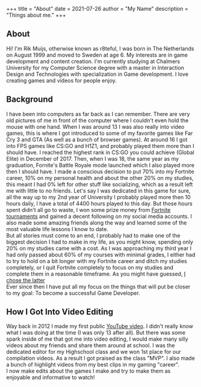 +++
title = "About"
date = 2021-07-26
author = "My Name"
description = "Things about me."
+++

## About

Hi! I'm Rik Muijs, otherwise known as r8teful, I was born in The Netherlands on August 1999 and moved to Sweden at age 6. My interests are in game development and content creation. I'm currently studying at Chalmers University for my Computer Science degree with a master in Interaction Design and Technologies with specialization in Game development. I love creating games and videos for people enjoy.

## Background

I have been into computers as far back as I can remember. There are very old pictures of me in front of the computer where I couldn't even hold the mouse with one hand. When I was around 13 I was also really into video games, this is where I got introduced to some of my favorite games like Far Cry 3 and GTA (As well as a bunch of browser games). At around 16 I got into FPS games like CS:GO and H1Z1, and probably played them more than I should have. I reached the highest rank in CS:GO you could achieve (Global Elite) in December of 2017. Then, when I was 18, the same year as my graduation, Fornite's Battle Royale mode launched which I also played more then I should have. I made a conscious decision to put 70% into my Fortnite career, 10% on my personal health and about the other 20% on my studies, this meant I had 0% left for other stuff like socializing, which as a result left me with little to no friends. Let's say I was dedicated in this game for sure, all the way up to my 2nd year of University I probably played more then 10 hours daily, I have a total of 4400 hours played to this day. But those hours spent didn't all go to waste, I won some prize money from [Fortnite tournaments](https://fortnite-esports.fandom.com/wiki/R8teful) and gained a decent following on my social media accounts. I also made some amazing friends along the way and learned some of the most valuable life lessons I know to date.
\
But all stories must come to an end, I probably had to make one of the biggest decision I had to make in my life, as you might know, spending only 20% on my studies came with a cost. As I was approaching my third year I had only passed about 60% of my courses with minimal grades, I either had to try to hold on a bit longer with my Fortnite career and ditch my studies completely, or I quit Fortnite completely to focus on my studies and complete them in a reasonable timeframe. As you might have guessed, [I chose the latter](https://twitter.com/r8teful/status/1274725756044787712)
\
Ever since then I have put all my focus on the things that will put be closer to my goal: To become a successful Game Developer.

## How I Got Into Video Editing
Way back in 2012 I made my first public [YouTube video](https://www.youtube.com/watch?v=7QY7gvzdhXY). I didn't really know what I was doing at the time (I was only 13 after all). But there was some spark inside of me that got me into video editing, I would make many silly videos about my friends and share them around at school. I was the dedicated editor for my Highschool class and we won 1st place for our compilation videos. As a result I got praised as the class "MVP". I also made a bunch of highlight videos from my best clips in my gaming "career".\
I now make edits about the games I make and try to make them as enjoyable and informative to watch!
